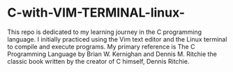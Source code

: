 # C-with-VIM-TERMINAL-linux-
This repo is dedicated to my learning journey in the C programming language. I initially practiced using the Vim text editor and the Linux terminal to compile and execute programs. My primary reference is The C Programming Language by Brian W. Kernighan and Dennis M. Ritchie  the classic book written by the creator of C himself, Dennis Ritchie.
